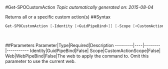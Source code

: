 #Get-SPOCustomAction
*Topic automatically generated on: 2015-08-04*

Returns all or a specific custom action(s)
##Syntax
```powershell
Get-SPOCustomAction [-Identity [<GuidPipeBind>]] [-Scope [<CustomActionScope>]] [-Web [<WebPipeBind>]]
```
&nbsp;

##Parameters
Parameter|Type|Required|Description
---------|----|--------|-----------
Identity|GuidPipeBind|False|
Scope|CustomActionScope|False|
Web|WebPipeBind|False|The web to apply the command to. Omit this parameter to use the current web.
